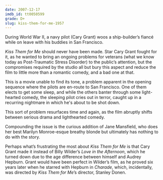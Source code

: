 ```yaml
---
date: 2007-12-17
imdb_id: tt0050599
grade: D+
slug: kiss-them-for-me-1957
---
```


During World War II, a navy pilot (Cary Grant) woos a ship-builder’s fiancé while on leave with his buddies in San Francisco.

_Kiss Them for Me_ should never have been made. Star Cary Grant fought for it, as he wanted to bring an ongoing problems for veterans (what we know today as Post-Traumatic Stress Disorder) to the public’s attention, but the compromises required by the studio all but bury this aspect and reduce the film to little more than a romantic comedy, and a bad one at that.

This is a movie unable to find its tone, a problem apparent in the opening sequence where the pilots are en-route to San Francisco. One of them elects to get some sleep, and while the others banter through some light-hearted comedy, the sleeping pilot cries out in terror, caught up in a recurring nightmare in which he's about to be shot down.

This sort of problem resurfaces time and again, as the film abruptly shifts between serious drama and lighthearted comedy.

Compounding the issue is the curious addition of Jane Mansfield, who does her best Marilyn Monroe-esque breathy blonde but ultimately has nothing to do with the story.

Perhaps what’s frustrating the most about _Kiss Them for Me_ is that Cary Grant made it instead of Billy Wilder’s <span data-imdb-id="tt0050658">_Love in the Afternoon_</span>, which he turned down due to the age difference between himself and Audrey Hepburn. Grant would have been perfect in Wilder’s film, as he proved six years later when he starred with Hepburn in <span data-imdb-id="tt0056923">_Charade_</span>, which, incidentally, was directed by _Kiss Them for Me_’s director, Stanley Donen.
